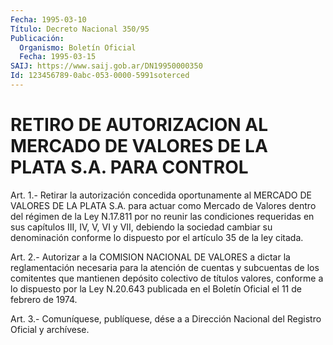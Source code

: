 ```yaml
---
Fecha: 1995-03-10
Título: Decreto Nacional 350/95
Publicación:
  Organismo: Boletín Oficial
  Fecha: 1995-03-15
SAIJ: https://www.saij.gob.ar/DN19950000350
Id: 123456789-0abc-053-0000-5991soterced
---
```

# RETIRO DE AUTORIZACION AL MERCADO DE VALORES DE LA PLATA S.A. PARA CONTROL

<a id="1"></a>
Art.  1.-  Retirar  la autorización concedida oportunamente al MERCADO DE VALORES DE LA PLATA  S.A.  para  actuar  como Mercado de Valores  dentro  del régimen de la Ley N.17.811 por no  reunir  las condiciones requeridas  en  sus  capítulos  III,  IV,  V, VI y VII, debiendo la sociedad cambiar su denominación conforme lo  dispuesto por el artículo 35 de la ley citada.

<a id="2"></a>
Art.  2.- Autorizar a la COMISION NACIONAL DE VALORES a dictar la  reglamentación    necesaria  para  la  atención  de  cuentas  y subcuentas de los comitentes  que  mantienen  depósito colectivo de títulos  valores,  conforme  a  lo  dispuesto por la  Ley  N.20.643 publicada  en  el  Boletín  Oficial  el  11  de  febrero  de  1974.

<a id="3"></a>
Art.  3.- Comuníquese, publíquese, dése a a Dirección Nacional del Registro Oficial y archívese.